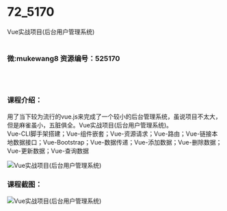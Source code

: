# 72_5170
Vue实战项目(后台用户管理系统)
<br/></br>
<h3>微:mukewang8 资源编号：525170</h3>
<br/></br>
<h3>课程介绍：</h3>
<p>用了当下较为流行的vue.js来完成了一个较小的后台管理系统，虽说项目不太大，但是麻雀虽小，五脏俱全。<a title="查看与 Vue 相关的文章" target="_blank">Vue</a>实战项目(后台用户管理系统)。<br>
<a title="查看与 Vue 相关的文章" target="_blank">Vue</a>-CLI脚手架搭建；Vue-组件嵌套；Vue-资源请求；Vue-路由；Vue-链接本地数据接口；Vue-Bootstrap；Vue-数据传递；Vue-添加数据；Vue-删除数据；Vue-更新数据；Vue-查询数据</p>
<p><img src="https://www.ko996.com/wp-content/uploads/img/2019/06/1-31-300x145.png" alt="Vue实战项目(后台用户管理系统)"></p>
<h3>课程截图：</h3>
<p><img src="https://www.ko996.com/wp-content/uploads/img/2019/06/2-30.png" alt="Vue实战项目(后台用户管理系统)"></p>
